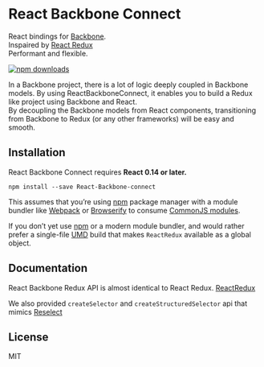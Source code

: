 React Backbone Connect
=========================

React bindings for [Backbone](https://Backbonejs.org/).  
Inspaired by [React Redux](https://github.com/Reactjs/React-Redux)  
Performant and flexible.

[![npm downloads](https://img.shields.io/npm/dm/React-Backbone-connect.svg?style=flat-square)](https://www.npmjs.com/package/React-Backbone-connect)

In a Backbone project, there is a lot of logic deeply coupled in Backbone models.
By using ReactBackboneConnect, it enables you to build a Redux like project using Backbone and React.  
By decoupling the Backbone models from React components, transitioning from Backbone to Redux (or any other frameworks) will be easy and smooth.


## Installation

React Backbone Connect requires **React 0.14 or later.**

```
npm install --save React-Backbone-connect
```

This assumes that you’re using [npm](http://npmjs.com/) package manager with a module bundler like [Webpack](https://webpack.js.org/) or [Browserify](http://browserify.org/) to consume [CommonJS modules](http://webpack.github.io/docs/commonjs.html).

If you don’t yet use [npm](http://npmjs.com/) or a modern module bundler, and would rather prefer a single-file [UMD](https://github.com/umdjs/umd) build that makes `ReactRedux` available as a global object.


## Documentation

React Backbone Redux API is almost identical to React Redux. [ReactRedux](https://github.com/Reactjs/React-Redux/blob/master/docs/api.md#connectmapstatetoprops-mapdispatchtoprops-mergeprops-options)

We also provided `createSelector` and `createStructuredSelector` api that mimics [Reselect](https://github.com/Reactjs/reselect)

## License

MIT